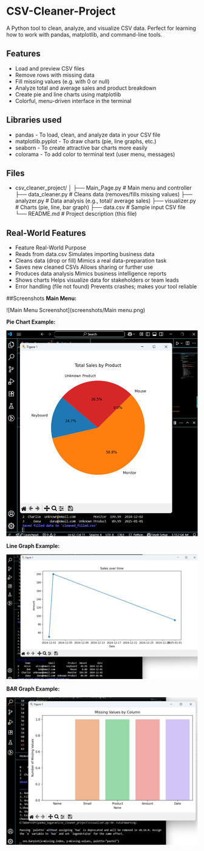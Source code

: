 # CSV-Cleaner-Project
A Python tool to clean, analyze, and visualize CSV data.
Perfect for learning how to work with pandas, matplotlib, and command-line tools.

## Features
- Load and preview CSV files
- Remove rows with missing data
- Fill missing values (e.g. with 0 or null)
- Analyze total and average sales and product breakdown
- Create pie and line charts using matplotlib
- Colorful, menu-driven interface in the terminal

## Libraries used 
- pandas	- To load, clean, and analyze data in your CSV file
- matplotlib.pyplot	- To draw charts (pie, line graphs, etc.)
- seaborn	- To create attractive bar charts more easily
- colorama	- To add color to terminal text (user menu, messages)


## Files
- csv_cleaner_project/
│
├── Main_Page.py # Main menu and controller
├── data_cleaner.py # Cleans data (removes/fills missing values)
├── analyzer.py # Data analysis (e.g., total/ average sales)
├── visualizer.py # Charts (pie, line, bar graph)
├── data.csv # Sample input CSV file
└── README.md # Project description (this file)


## Real-World Features 
- Feature	Real-World Purpose
- Reads from data.csv	Simulates importing business data
- Cleans data (drop or fill)	Mimics a real data-preparation task
- Saves new cleaned CSVs	Allows sharing or further use
- Produces data analysis	Mimics business intelligence reports
- Shows charts	Helps visualize data for stakeholders or team leads
- Error handling (file not found)	Prevents crashes; makes your tool reliable


##Screenshots
**Main Menu:**

![Main Menu Screenshot](screenshots/Main menu.png)

**Pie Chart Example:**

![Pie Chart](screenshots/PieChart.png)

**Line Graph Example:**

![Line Graph](screenshots/LineGraph.png)


**BAR Graph Example:**

![Bar Graph](screenshots/BarGraph.png)



